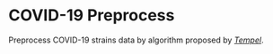 # COVID-19 Preprocess

Preprocess COVID-19 strains data by algorithm proposed by *[Tempel](https://pubmed.ncbi.nlm.nih.gov/31999330/)*.